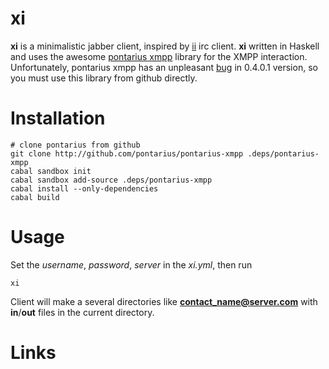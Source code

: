 xi
==

**xi** is a minimalistic jabber client, inspired by [ii](http://tools.suckless.org/ii/) irc client. **xi** written in Haskell and uses the awesome [pontarius xmpp](https://github.com/pontarius/pontarius-xmpp/) library for the XMPP interaction.
Unfortunately, pontarius xmpp has an unpleasant [bug](https://github.com/pontarius/pontarius-xmpp/issues/46) in 0.4.0.1 version, so you must use this library from github directly.

Installation
============

```
# clone pontarius from github
git clone http://github.com/pontarius/pontarius-xmpp .deps/pontarius-xmpp
cabal sandbox init
cabal sandbox add-source .deps/pontarius-xmpp
cabal install --only-dependencies
cabal build
```

Usage
=====

Set the *username*, *password*, *server* in the *xi.yml*, then run
```
xi
```

Client will make a several directories like **contact_name@server.com** with **in**/**out** files in the current directory.

Links
====

